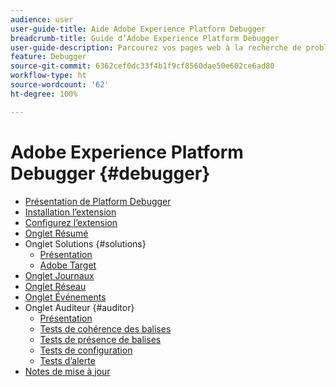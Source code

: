 ```yaml
---
audience: user
user-guide-title: Aide Adobe Experience Platform Debugger
breadcrumb-title: Guide d’Adobe Experience Platform Debugger
user-guide-description: Parcourez vos pages web à la recherche de problèmes éventuels grâce à vos implémentations Experience Platform.
feature: Debugger
source-git-commit: 6362cef0dc33f4b1f9cf8560dae50e602ce6ad80
workflow-type: ht
source-wordcount: '62'
ht-degree: 100%

---
```



# Adobe Experience Platform Debugger {#debugger}

* [Présentation de Platform Debugger](./home.md)
* [Installation l’extension](./install-debugger.md)
* [Configurez l’extension](./configure-debugger.md)
* [Onglet Résumé](./summary.md)
* Onglet Solutions {#solutions}
   * [Présentation](./solutions/overview.md)
   * [Adobe Target](./solutions/target.md)
* [Onglet Journaux](./logs.md)
* [Onglet Réseau](./network.md)
* [Onglet Événements](./events.md)
* Onglet Auditeur {#auditor}
   * [Présentation](./auditor/overview.md)
   * [Tests de cohérence des balises](./auditor/tag-consistency.md)
   * [Tests de présence de balises](./auditor/tag-presence.md)
   * [Tests de configuration](./auditor/configuration.md)
   * [Tests d’alerte](./auditor/alerts.md)
* [Notes de mise à jour](./release-notes.md)
